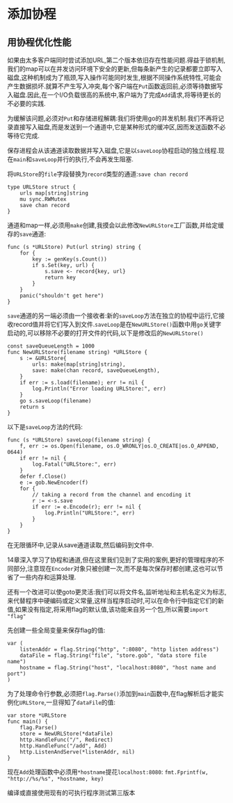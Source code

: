 # 添加协程
## 用协程优化性能
如果由太多客户端同时尝试添加URL,第二个版本依旧存在性能问题.得益于锁机制,我们的map可以在并发访问环境下安全的更新,但每条新产生的记录都要立即写入磁盘,这种机制成为了瓶颈,写入操作可能同时发生,根据不同操作系统特性,可能会产生数据损坏.就算不产生写入冲突,每个客户端在`Put`函数返回前,必须等待数据写入磁盘.因此,在一个I/O负载很高的系统中,客户端为了完成`Add`请求,将等待更长的不必要的实践.

为缓解该问题,必须对`Put`和存储进程解耦:我们将使用go的并发机制.我们不再将记录直接写入磁盘,而是发送到一个通道中,它是某种形式的缓冲区,因而发送函数不必等待它完成.

保存进程会从该通道读取数据并写入磁盘,它是以`saveLoop`协程启动的独立线程.现在`main`和`saveLoop`并行的执行,不会再发生阻塞.

将`URLStore`的`file`字段替换为`record`类型的通道:`save chan record`
```
type URLStore struct {
    urls map[string]string
    mu sync.RWMutex
    save chan record
}
```

通道和map一样,必须用`make`创建,我摸会以此修改`NewURLStore`工厂函数,并给定缓存的`save`通道:
```
func (s *URLStore) Put(url string) string {
    for {
        key := genKey(s.Count())
        if s.Set(key, url) {
            s.save <- record{key, url}
            return key
        }
    }
    panic("shouldn't get here")
}
```

`save`通道的另一端必须由一个接收者:新的`saveLoop`方法在独立的协程中运行,它接收record值并将它们写入到文件.`saveLoop`是在`NewURLStore()`函数中用`go`关键字启动的,可以移除不必要的打开文件的代码,以下是修改后的`NewURLStore()`
```
const saveQueueLength = 1000
func NewURLStore(filename string) *URLStore {
    s := &URLStore{
        urls: make(map[string]string),
        save: make(chan record, saveQueueLength),
    }
    if err := s.load(filename); err != nil {
        log.Println("Error loading URLStore:", err)
    }
    go s.saveLoop(filename)
    return s
}
```

以下是`saveLoop`方法的代码:
```
func (s *URLStore) saveLoop(filename string) {
    f, err := os.Open(filename, os.O_WRONLY|os.O_CREATE|os.O_APPEND, 0644)
    if err != nil {
        log.Fatal("URLStore:", err)
    }
    defer f.Close()
    e := gob.NewEncoder(f)
    for {
        // taking a record from the channel and encoding it
        r := <-s.save
        if err := e.Encode(r); err != nil {
            log.Println("URLStore:", err)
        }
    }
}
```

在无限循环中,记录从save通道读取,然后编码到文件中.

14章深入学习了协程和通道,但在这里我们见到了实用的案例,更好的管理程序的不同部分,注意现在`Encoder`对象只被创建一次,而不是每次保存时都创建,这也可以节省了一些内存和运算处理.

还有一个改进可以使goto更灵活:我们可以将文件名,监听地址和主机名定义为标志,来代替程序中硬编码或定义常量,这样当程序启动时,可以在命令行中指定它们的新值,如果没有指定,将采用flag的默认值,该功能来自另一个包,所以需要`import "flag"`

先创建一些全局变量来保存flag的值:
```
var (
    listenAddr = flag.String("http", ":8080", "http listen address")
    dataFile = flag.String("file", "store.gob", "data store file name")
    hostname = flag.String("host", "localhost:8080", "host name and port")
)
```

为了处理命令行参数,必须把`flag.Parse()`添加到`main`函数中,在flag解析后才能实例化`URLStore`,一旦得知了`dataFile`的值:
```
var store *URLStore
func main() {
    flag.Parse()
    store = NewURLStore(*dataFile)
    http.HandleFunc("/", Redirect)
    http.HandleFunc("/add", Add)
    http.ListenAndServe(*listenAddr, nil)
}
```

现在`Add`处理函数中必须用`*hostname`提花`localhost:8080`:
`fmt.Fprintf(w, "http://%s/%s", *hostname, key)`

编译或直接使用现有的可执行程序测试第三版本